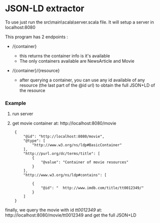 # JSON-LD extractor
To use just run the src\main\scala\server.scala file. It will setup a server in localhost:8080

This program has 2 endpoints : 
- /{container}
    - this returns the container info is it's available
    - The only containers available are NewsArticle and Movie

- /{container}/{resource}
    - after querying a container, you can use any id available of any resource (the last part of the @id url) to obtain the full JSON+LD of the resource
    
    

### Example

1. run server
2. get movie container at: http://localhost:8080/movie

        {
            "@id": "http://localhost:8080/movie",
            "@type": [
                "http://www.w3.org/ns/ldp#BasicContainer"
            ],
            "http://purl.org/dc/terms/title": [
                {
                    "@value": "Container of movie resources"
                }
            ],
            "http://www.w3.org/ns/ldp#contains": [
                
                {
                    "@id": "  http://www.imdb.com/title/tt0012349/"
                }
            ]
        }


finally, we query the movie with id *tt0012349* at: http://localhost:8080/movie/tt0012349 and get the full JSON+LD
